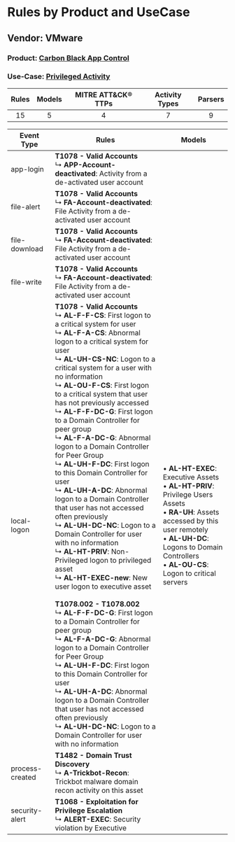 Rules by Product and UseCase
============================
Vendor: VMware
--------------
### Product: [Carbon Black App Control](../ds_vmware_carbon_black_app_control.md)
### Use-Case: [Privileged Activity](../../../../UseCases/uc_privileged_activity.md)

| Rules | Models | MITRE ATT&CK® TTPs | Activity Types | Parsers |
|:-----:|:------:|:------------------:|:--------------:|:-------:|
|  15   |   5    |         4          |       7        |    9    |

| Event Type      | Rules    | Models    |
| ---- | ---- | ---- |
| app-login       | <b>T1078 - Valid Accounts</b><br> ↳ <b>APP-Account-deactivated</b>: Activity from a de-activated user account    |    |
| file-alert      | <b>T1078 - Valid Accounts</b><br> ↳ <b>FA-Account-deactivated</b>: File Activity from a de-activated user account    |    |
| file-download   | <b>T1078 - Valid Accounts</b><br> ↳ <b>FA-Account-deactivated</b>: File Activity from a de-activated user account    |    |
| file-write      | <b>T1078 - Valid Accounts</b><br> ↳ <b>FA-Account-deactivated</b>: File Activity from a de-activated user account    |    |
| local-logon     | <b>T1078 - Valid Accounts</b><br> ↳ <b>AL-F-F-CS</b>: First logon to a critical system for user<br> ↳ <b>AL-F-A-CS</b>: Abnormal logon to a critical system for user<br> ↳ <b>AL-UH-CS-NC</b>: Logon to a critical system for a user with no information<br> ↳ <b>AL-OU-F-CS</b>: First logon to a critical system that user has not previously accessed<br> ↳ <b>AL-F-F-DC-G</b>: First logon to a Domain Controller for peer group<br> ↳ <b>AL-F-A-DC-G</b>: Abnormal logon to a Domain Controller for Peer Group<br> ↳ <b>AL-UH-F-DC</b>: First logon to this Domain Controller for user<br> ↳ <b>AL-UH-A-DC</b>: Abnormal logon to a Domain Controller that user has not accessed often previously<br> ↳ <b>AL-UH-DC-NC</b>: Logon to a Domain Controller for user with no information<br> ↳ <b>AL-HT-PRIV</b>: Non-Privileged logon to privileged asset<br> ↳ <b>AL-HT-EXEC-new</b>: New user logon to executive asset<br><br><b>T1078.002 - T1078.002</b><br> ↳ <b>AL-F-F-DC-G</b>: First logon to a Domain Controller for peer group<br> ↳ <b>AL-F-A-DC-G</b>: Abnormal logon to a Domain Controller for Peer Group<br> ↳ <b>AL-UH-F-DC</b>: First logon to this Domain Controller for user<br> ↳ <b>AL-UH-A-DC</b>: Abnormal logon to a Domain Controller that user has not accessed often previously<br> ↳ <b>AL-UH-DC-NC</b>: Logon to a Domain Controller for user with no information |  • <b>AL-HT-EXEC</b>: Executive Assets<br> • <b>AL-HT-PRIV</b>: Privilege Users Assets<br> • <b>RA-UH</b>: Assets accessed by this user remotely<br> • <b>AL-UH-DC</b>: Logons to Domain Controllers<br> • <b>AL-OU-CS</b>: Logon to critical servers |
| process-created | <b>T1482 - Domain Trust Discovery</b><br> ↳ <b>A-Trickbot-Recon</b>: Trickbot malware domain recon activity on this asset    |    |
| security-alert  | <b>T1068 - Exploitation for Privilege Escalation</b><br> ↳ <b>ALERT-EXEC</b>: Security violation by Executive    |    |